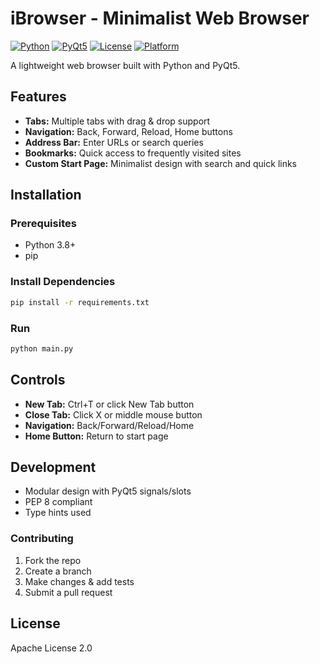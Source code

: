 # iBrowser - Minimalist Web Browser

[![Python](https://img.shields.io/badge/Python-3.8%2B-blue)](https://python.org)
[![PyQt5](https://img.shields.io/badge/PyQt5-5.15.9-green)](https://pypi.org/project/PyQt5/)
[![License](https://img.shields.io/badge/License-Apache%202.0-yellow)](https://opensource.org/licenses/Apache-2.0)
[![Platform](https://img.shields.io/badge/Platform-Linux)](https://github.com/yourusername/ibrowser)

A lightweight web browser built with Python and PyQt5.

## Features

- **Tabs:** Multiple tabs with drag & drop support  
- **Navigation:** Back, Forward, Reload, Home buttons  
- **Address Bar:** Enter URLs or search queries  
- **Bookmarks:** Quick access to frequently visited sites  
- **Custom Start Page:** Minimalist design with search and quick links  

## Installation

### Prerequisites
- Python 3.8+  
- pip

### Install Dependencies
```bash
pip install -r requirements.txt
````

### Run

```bash
python main.py
```

## Controls

* **New Tab:** Ctrl+T or click New Tab button
* **Close Tab:** Click X or middle mouse button
* **Navigation:** Back/Forward/Reload/Home
* **Home Button:** Return to start page

## Development

* Modular design with PyQt5 signals/slots
* PEP 8 compliant
* Type hints used

### Contributing

1. Fork the repo
2. Create a branch
3. Make changes & add tests
4. Submit a pull request

## License

Apache License 2.0

